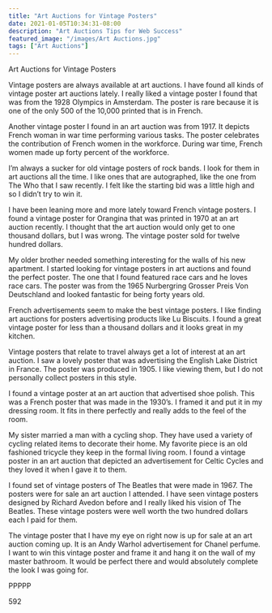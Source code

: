 ```yaml
---
title: "Art Auctions for Vintage Posters"
date: 2021-01-05T10:34:31-08:00
description: "Art Auctions Tips for Web Success"
featured_image: "/images/Art Auctions.jpg"
tags: ["Art Auctions"]
---
```


Art Auctions for Vintage Posters

Vintage posters are always available at art auctions.  I have found all kinds of vintage poster art auctions lately.  I really liked a vintage poster I found that was from the 1928 Olympics in Amsterdam.  The poster is rare because it is one of the only 500 of the 10,000 printed that is in French.

Another vintage poster I found in an art auction was from 1917.  It depicts French woman in war time performing various tasks.  The poster celebrates the contribution of French women in the workforce.  During war time, French women made up forty percent of the workforce.

I’m always a sucker for old vintage posters of rock bands.  I look for them in art auctions all the time.  I like ones that are autographed, like the one from The Who that I saw recently.  I felt like the starting bid was a little high and so I didn’t try to win it.

I have been leaning more and more lately toward French vintage posters.  I found a vintage poster for Orangina that was printed in 1970 at an art auction recently.  I thought that the art auction would only get to one thousand dollars, but I was wrong.  The vintage poster sold for twelve hundred dollars.

My older brother needed something interesting for the walls of his new apartment.  I started looking for vintage posters in art auctions and found the perfect poster.  The one that I found featured race cars and he loves race cars.  The poster was from the 1965 Nurbergring Grosser Preis Von Deutschland and looked fantastic for being forty years old.

French advertisements seem to make the best vintage posters.  I like finding art auctions for posters advertising products like Lu Biscuits.  I found a great vintage poster for less than a thousand dollars and it looks great in my kitchen.

Vintage posters that relate to travel always get a lot of interest at an art auction.  I saw a lovely poster that was advertising the English Lake District in France.  The poster was produced in 1905.  I like viewing them, but I do not personally collect posters in this style.

I found a vintage poster at an art auction that advertised shoe polish.  This was a French poster that was made in the 1930’s.  I framed it and put it in my dressing room.  It fits in there perfectly and really adds to the feel of the room.

My sister married a man with a cycling shop.  They have used a variety of cycling related items to decorate their home.  My favorite piece is an old fashioned tricycle they keep in the formal living room.  I found a vintage poster in an art auction that depicted an advertisement for Celtic Cycles and they loved it when I gave it to them.

I found set of vintage posters of The Beatles that were made in 1967.  The posters were for sale an art auction I attended.  I have seen vintage posters designed by Richard Avedon before and I really liked his vision of The Beatles.  These vintage posters were well worth the two hundred dollars each I paid for them.

The vintage poster that I have my eye on right now is up for sale at an art auction coming up.  It is an Andy Warhol advertisement for Chanel perfume.  I want to win this vintage poster and frame it and hang it on the wall of my master bathroom.  It would be perfect there and would absolutely complete the look I was going for.

PPPPP

592


